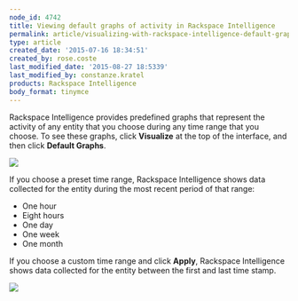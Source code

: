 ```yaml
---
node_id: 4742
title: Viewing default graphs of activity in Rackspace Intelligence
permalink: article/visualizing-with-rackspace-intelligence-default-graphs
type: article
created_date: '2015-07-16 18:34:51'
created_by: rose.coste
last_modified_date: '2015-08-27 18:5339'
last_modified_by: constanze.kratel
products: Rackspace Intelligence
body_format: tinymce
---
```


Rackspace Intelligence provides predefined graphs that represent the
activity of any entity that you choose during any time range that you
choose. To see these graphs, click **Visualize** at the top of the
interface, and then click **Default Graphs**.

![](/knowledge_center/sites/default/files/field/image/4742.1.png)

If you choose a preset time range, Rackspace Intelligence shows data
collected for the entity during the most recent period of that range:

-   One hour
-   Eight hours
-   One day
-   One week
-   One month

If you choose a custom time range and click **Apply**, Rackspace
Intelligence shows data collected for the entity between the first and
last time stamp.

![](/knowledge_center/sites/default/files/field/image/4742.2.png)

